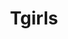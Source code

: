 ---
title: Tgirls
crosslinks:
- CarolinaRamirez
- CumFromAnal
- Tgifs
- tscumsluts
- transporn
- TSonFM
- BoltedOnTS
- traps
- GoneWildTrans
- Futanarly
- tflop
- Shemales
- miran
- TGirlsGetAHand
- AskReddit
- Sissygasms
- SexyShemales
- Transcendent
- BrasilOnReddit
---
